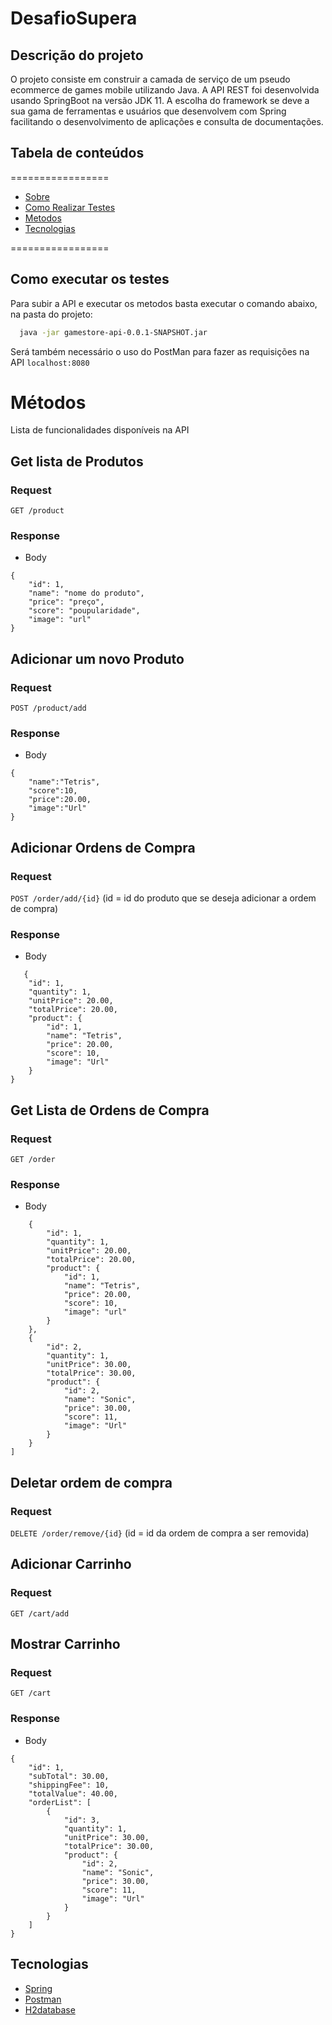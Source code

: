 # DesafioSupera

## Descrição do projeto
O projeto consiste em construir a camada de serviço de um pseudo ecommerce de games mobile utilizando Java.
A API REST foi desenvolvida usando SpringBoot na versão JDK 11. A escolha do framework se deve a sua gama de ferramentas e usuários que desenvolvem com Spring facilitando o desenvolvimento de aplicações e consulta de documentações. 

## Tabela de conteúdos
=================
<!--ts-->
* [Sobre](#descrição-do-projeto)
* [Como Realizar Testes](#como-executar-os-testes)
* [Metodos](#métodos)
* [Tecnologias](#tecnologias)
<!--te-->
=================
## Como executar os testes
Para subir a API e executar os metodos basta executar o comando abaixo, na pasta do projeto:
```sh
  java -jar gamestore-api-0.0.1-SNAPSHOT.jar
  ```
  
  Será também necessário o uso do PostMan para fazer as requisições na API
  `localhost:8080`

# Métodos
Lista de funcionalidades disponíveis na API

## Get lista de Produtos

### Request

`GET /product`

### Response

+ Body
```
{
    "id": 1,
    "name": "nome do produto",
    "price": "preço",
    "score": "poupularidade",
    "image": "url"
}
```
## Adicionar um novo Produto

### Request
`POST /product/add`

### Response
+ Body
```
{
    "name":"Tetris",
    "score":10,
    "price":20.00,
    "image":"Url"
}
```
## Adicionar Ordens de Compra
### Request

`POST /order/add/{id}`
(id =  id do produto que se deseja adicionar a ordem de compra)
### Response

+ Body
```
   {
    "id": 1,
    "quantity": 1,
    "unitPrice": 20.00,
    "totalPrice": 20.00,
    "product": {
        "id": 1,
        "name": "Tetris",
        "price": 20.00,
        "score": 10,
        "image": "Url"
    }
}

```
## Get Lista de Ordens de Compra
### Request

`GET /order`

### Response

+ Body
```[
    {
        "id": 1,
        "quantity": 1,
        "unitPrice": 20.00,
        "totalPrice": 20.00,
        "product": {
            "id": 1,
            "name": "Tetris",
            "price": 20.00,
            "score": 10,
            "image": "url"
        }
    },
    {
        "id": 2,
        "quantity": 1,
        "unitPrice": 30.00,
        "totalPrice": 30.00,
        "product": {
            "id": 2,
            "name": "Sonic",
            "price": 30.00,
            "score": 11,
            "image": "Url"
        }
    }
]
```
## Deletar ordem de compra
### Request

`DELETE /order/remove/{id}`
(id = id da ordem de compra a ser removida)

## Adicionar Carrinho
### Request

`GET /cart/add`

## Mostrar Carrinho
### Request

`GET /cart`

### Response

+ Body
```
{
    "id": 1,
    "subTotal": 30.00,
    "shippingFee": 10,
    "totalValue": 40.00,
    "orderList": [
        {
            "id": 3,
            "quantity": 1,
            "unitPrice": 30.00,
            "totalPrice": 30.00,
            "product": {
                "id": 2,
                "name": "Sonic",
                "price": 30.00,
                "score": 11,
                "image": "Url"
            }
        }
    ]
}
```
## Tecnologias
- [Spring](https://spring.io/)
- [Postman](https://www.postman.com/)
- [H2database](https://www.h2database.com/html/main.html)
